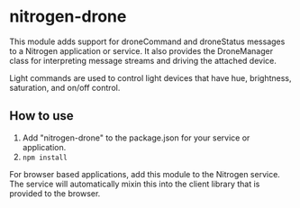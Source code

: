 # nitrogen-drone

This module adds support for droneCommand and droneStatus messages to a Nitrogen application or service.  It also provides the DroneManager class for interpreting message streams and driving the attached device.

Light commands are used to control light devices that have hue, brightness, saturation, and on/off control.

## How to use

1. Add "nitrogen-drone" to the package.json for your service or application.
2. `npm install`

For browser based applications, add this module to the Nitrogen service.  The service will automatically mixin this into the client library that is provided to the browser.